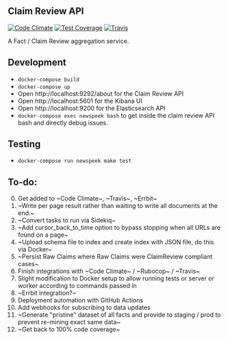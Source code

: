 ## Claim Review API
[![Code Climate](https://api.codeclimate.com/v1/badges/42a4437feae3058176ff/maintainability)](https://codeclimate.com/repos/5ef4a2779226cb00dd00473b/maintainability)
[![Test Coverage](https://api.codeclimate.com/v1/badges/42a4437feae3058176ff/test_coverage)](https://codeclimate.com/repos/5ef4a2779226cb00dd00473b/test_coverage)
[![Travis](https://travis-ci.org/meedan/newspeek.svg?branch=develop)](https://travis-ci.org/meedan/newspeek)

A Fact / Claim Review aggregation service.

## Development

- `docker-compose build`
- `docker-compose up`
- Open http://localhost:9292/about for the Claim Review API
- Open http://localhost:5601 for the Kibana UI
- Open http://localhost:9200 for the Elasticsearch API
- `docker-compose exec newspeek bash` to get inside the claim review API bash and directly debug issues.

## Testing

- `docker-compose run newspeek make test`

## To-do:

0. Get added to ~Code Climate~, ~Travis~, ~Errbit~
1. ~Write per page result rather than waiting to write all documents at the end.~
2. ~Convert tasks to run via Sidekiq~
3. ~Add cursor_back_to_time option to bypass stopping when all URLs are found on a page~
4. ~Upload schema file to index and create index with JSON file, do this via Docker~
5. ~Persist Raw Claims where Raw Claims were ClaimReview compliant cases~
6. Finish integrations with ~Code Climate~ / ~Rubocop~ / ~Travis~
7. Slight modification to Docker setup to allow running tests or server or worker according to commands passed in
8. ~Errbit integration?~
9. Deployment automation with GitHub Actions
10. Add webhooks for subscribing to data updates
11. ~Generate "pristine" dataset of all facts and provide to staging / prod to prevent re-mining exact same data~
12. ~Get back to 100% code coverage~
